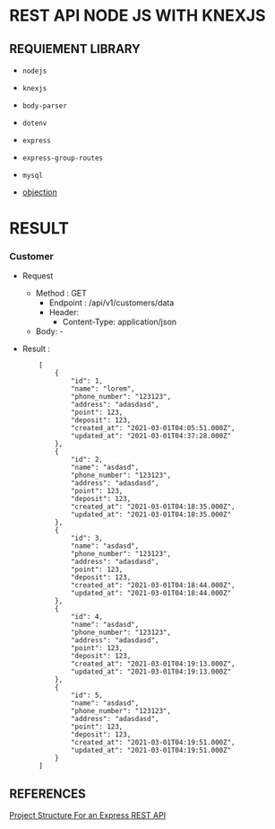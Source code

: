 # REST API NODE JS WITH KNEXJS

## REQUIEMENT LIBRARY

- ``nodejs``

- ``knexjs``

- ``body-parser``

- ``dotenv``

- ``express``

- ``express-group-routes``

- ``mysql``

- [objection](https://vincit.github.io/objection.js/guide/query-examples.html#delete-queries)



# RESULT 

### Customer 

- Request 
    - Method : GET
        - Endpoint : /api/v1/customers/data
        - Header:
            - Content-Type: application/json
    - Body: -

- Result : 

    ```
        [
            {
                "id": 1,
                "name": "lorem",
                "phone_number": "123123",
                "address": "adasdasd",
                "point": 123,
                "deposit": 123,
                "created_at": "2021-03-01T04:05:51.000Z",
                "updated_at": "2021-03-01T04:37:28.000Z"
            },
            {
                "id": 2,
                "name": "asdasd",
                "phone_number": "123123",
                "address": "adasdasd",
                "point": 123,
                "deposit": 123,
                "created_at": "2021-03-01T04:18:35.000Z",
                "updated_at": "2021-03-01T04:18:35.000Z"
            },
            {
                "id": 3,
                "name": "asdasd",
                "phone_number": "123123",
                "address": "adasdasd",
                "point": 123,
                "deposit": 123,
                "created_at": "2021-03-01T04:18:44.000Z",
                "updated_at": "2021-03-01T04:18:44.000Z"
            },
            {
                "id": 4,
                "name": "asdasd",
                "phone_number": "123123",
                "address": "adasdasd",
                "point": 123,
                "deposit": 123,
                "created_at": "2021-03-01T04:19:13.000Z",
                "updated_at": "2021-03-01T04:19:13.000Z"
            },
            {
                "id": 5,
                "name": "asdasd",
                "phone_number": "123123",
                "address": "adasdasd",
                "point": 123,
                "deposit": 123,
                "created_at": "2021-03-01T04:19:51.000Z",
                "updated_at": "2021-03-01T04:19:51.000Z"
            }
        ]

    ```


## REFERENCES

[Project Structure For an Express REST API](https://www.coreycleary.me/project-structure-for-an-express-rest-api-when-there-is-no-standard-way)